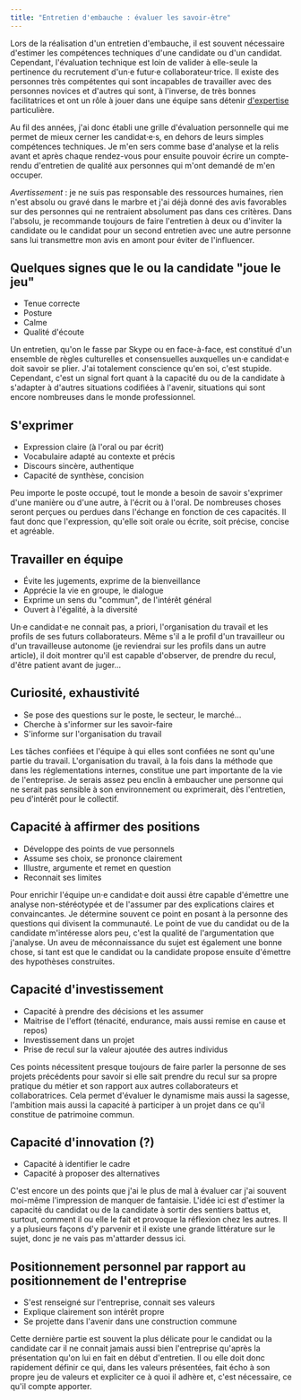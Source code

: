 ```yaml
---
title: "Entretien d'embauche : évaluer les savoir-être"
---
```


Lors de la réalisation d'un entretien d'embauche, il est souvent nécessaire
d'estimer les compétences techniques d'une candidate ou d'un candidat.
Cependant, l'évaluation technique est loin de valider à elle-seule la pertinence
du recrutement d'un·e futur·e collaborateur·trice. Il existe des personnes très
compétentes qui sont incapables de travailler avec des personnes novices et
d'autres qui sont, à l'inverse, de très bonnes facilitatrices et ont un rôle à
jouer dans une équipe sans détenir
[d'expertise](/2015/09/expert-ou-pas/ 'Expert ou pas ?') particulière.

Au fil des années, j'ai donc établi une grille d'évaluation personnelle qui me
permet de mieux cerner les candidat·e·s, en dehors de leurs simples compétences
techniques. Je m'en sers comme base d'analyse et la relis avant et après chaque
rendez-vous pour ensuite pouvoir écrire un compte-rendu d'entretien de qualité
aux personnes qui m'ont demandé de m'en occuper.

_Avertissement_ : je ne suis pas responsable des ressources humaines, rien n'est
absolu ou gravé dans le marbre et j'ai déjà donné des avis favorables sur des
personnes qui ne rentraient absolument pas dans ces critères. Dans l'absolu, je
recommande toujours de faire l'entretien à deux ou d'inviter la candidate ou le
candidat pour un second entretien avec une autre personne sans lui transmettre
mon avis en amont pour éviter de l'influencer.

<!-- more -->

## Quelques signes que le ou la candidate "joue le jeu"

- Tenue correcte
- Posture
- Calme
- Qualité d'écoute

Un entretien, qu'on le fasse par Skype ou en face-à-face, est constitué d'un
ensemble de règles culturelles et consensuelles auxquelles un·e candidat·e doit
savoir se plier. J'ai totalement conscience qu'en soi, c'est stupide. Cependant,
c'est un signal fort quant à la capacité du ou de la candidate à s'adapter à
d'autres situations codifiées à l'avenir, situations qui sont encore nombreuses
dans le monde professionnel.

## S'exprimer

- Expression claire (à l'oral ou par écrit)
- Vocabulaire adapté au contexte et précis
- Discours sincère, authentique
- Capacité de synthèse, concision

Peu importe le poste occupé, tout le monde a besoin de savoir s'exprimer d'une
manière ou d'une autre, à l'écrit ou à l'oral. De nombreuses choses seront
perçues ou perdues dans l'échange en fonction de ces capacités. Il faut donc que
l'expression, qu'elle soit orale ou écrite, soit précise, concise et agréable.

## Travailler en équipe

- Évite les jugements, exprime de la bienveillance
- Apprécie la vie en groupe, le dialogue
- Exprime un sens du "commun", de l'intérêt général
- Ouvert à l'égalité, à la diversité

Un·e candidat·e ne connait pas, <span lang="la">a priori</span>, l'organisation
du travail et les profils de ses futurs collaborateurs. Même s'il a le profil
d'un travailleur ou d'un travailleuse autonome (je reviendrai sur les profils
dans un autre article), il doit montrer qu'il est capable d'observer, de prendre
du recul, d'être patient avant de juger…

## Curiosité, exhaustivité

- Se pose des questions sur le poste, le secteur, le marché…
- Cherche à s'informer sur les savoir-faire
- S'informe sur l'organisation du travail

Les tâches confiées et l'équipe à qui elles sont confiées ne sont qu'une partie
du travail. L'organisation du travail, à la fois dans la méthode que dans les
réglementations internes, constitue une part importante de la vie de
l'entreprise. Je serais assez peu enclin à embaucher une personne qui ne serait
pas sensible à son environnement ou exprimerait, dès l'entretien, peu d'intérêt
pour le collectif.

## Capacité à affirmer des positions

- Développe des points de vue personnels
- Assume ses choix, se prononce clairement
- Illustre, argumente et remet en question
- Reconnait ses limites

Pour enrichir l'équipe un·e candidat·e doit aussi être capable d'émettre une
analyse non-stéréotypée et de l'assumer par des explications claires et
convaincantes. Je détermine souvent ce point en posant à la personne des
questions qui divisent la communauté. Le point de vue du candidat ou de la
candidate m'intéresse alors peu, c'est la qualité de l'argumentation que
j'analyse. Un aveu de méconnaissance du sujet est également une bonne chose, si
tant est que le candidat ou la candidate propose ensuite d'émettre des
hypothèses construites.

## Capacité d'investissement

- Capacité à prendre des décisions et les assumer
- Maitrise de l'effort (ténacité, endurance, mais aussi remise en cause et
  repos)
- Investissement dans un projet
- Prise de recul sur la valeur ajoutée des autres individus

Ces points nécessitent presque toujours de faire parler la personne de ses
projets précédents pour savoir si elle sait prendre du recul sur sa propre
pratique du métier et son rapport aux autres collaborateurs et collaboratrices.
Cela permet d'évaluer le dynamisme mais aussi la sagesse, l'ambition mais aussi
la capacité à participer à un projet dans ce qu'il constitue de patrimoine
commun.

## Capacité d'innovation (?)

- Capacité à identifier le cadre
- Capacité à proposer des alternatives

C'est encore un des points que j'ai le plus de mal à évaluer car j'ai souvent
moi-même l'impression de manquer de fantaisie. L'idée ici est d'estimer la
capacité du candidat ou de la candidate à sortir des sentiers battus et,
surtout, comment il ou elle le fait et provoque la réflexion chez les autres. Il
y a plusieurs façons d'y parvenir et il existe une grande littérature sur le
sujet, donc je ne vais pas m'attarder dessus ici.

## Positionnement personnel par rapport au positionnement de l'entreprise

- S'est renseigné sur l'entreprise, connait ses valeurs
- Explique clairement son intérêt propre
- Se projette dans l'avenir dans une construction commune

Cette dernière partie est souvent la plus délicate pour le candidat ou la
candidate car il ne connait jamais aussi bien l'entreprise qu'après la
présentation qu'on lui en fait en début d'entretien. Il ou elle doit donc
rapidement définir ce qui, dans les valeurs présentées, fait écho à son propre
jeu de valeurs et expliciter ce à quoi il adhère et, c'est nécessaire, ce qu'il
compte apporter.
